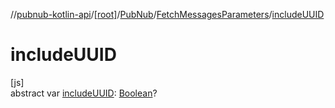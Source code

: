 //[pubnub-kotlin-api](../../../../index.md)/[[root]](../../index.md)/[PubNub](../index.md)/[FetchMessagesParameters](index.md)/[includeUUID](include-u-u-i-d.md)

# includeUUID

[js]\
abstract var [includeUUID](include-u-u-i-d.md): [Boolean](https://kotlinlang.org/api/core/kotlin-stdlib/kotlin/-boolean/index.html)?

